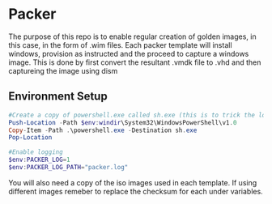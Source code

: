 # Packer
The purpose of this repo is to enable regular creation of golden images, in this case, in the form of .wim files.
Each packer template will install windows, provision as instructed and the proceed to capture a windows image. This is done by 
first convert the resultant .vmdk file to .vhd and then captureing the image using dism

## Environment Setup
```powershell
#Create a copy of powershell.exe called sh.exe (this is to trick the local-shell postprocessor into working)
Push-Location -Path $env:windir\System32\WindowsPowerShell\v1.0
Copy-Item -Path .\powershell.exe -Destination sh.exe
Pop-Location

#Enable logging
$env:PACKER_LOG=1
$env:PACKER_LOG_PATH="packer.log"
```

You will also need a copy of the iso images used in each template. If using different images remeber to replace the checksum
for each under variables. 
